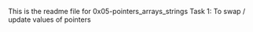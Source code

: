 This is the readme file for 0x05-pointers_arrays_strings
Task 1: To swap / update values of pointers